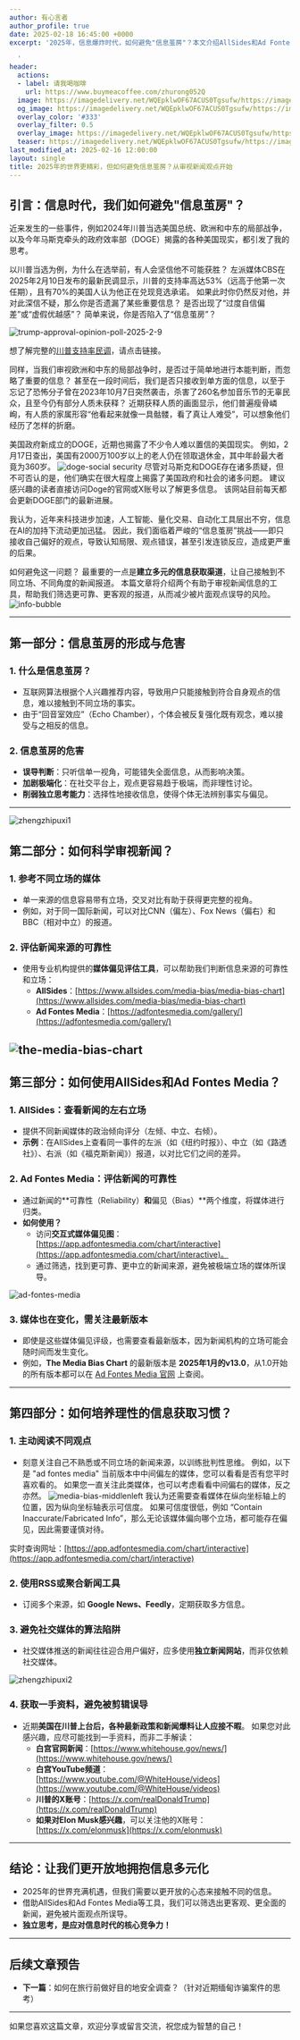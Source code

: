 ```yaml
---
author: 有心言者
author_profile: true
date: 2025-02-18 16:45:00 +0000
excerpt: '2025年，信息爆炸时代，如何避免"信息茧房"？本文介绍AllSides和Ad Fontes Media两大工具，帮你科学审视新闻，培养理性的信息获取习惯，拥抱信息多元化。

  '
header:
  actions:
  - label: 请我喝咖啡
    url: https://www.buymeacoffee.com/zhurong052Q
  image: https://imagedelivery.net/WQEpklwOF67ACUS0Tgsufw/https://imagedelivery.net/WQEpklwOF67ACUS0Tgsufw/9e7d0dc3-bcb6-4c67-1485-673ab6009000/public/public
  og_image: https://imagedelivery.net/WQEpklwOF67ACUS0Tgsufw/https://imagedelivery.net/WQEpklwOF67ACUS0Tgsufw/9e7d0dc3-bcb6-4c67-1485-673ab6009000/public/public
  overlay_color: '#333'
  overlay_filter: 0.5
  overlay_image: https://imagedelivery.net/WQEpklwOF67ACUS0Tgsufw/https://imagedelivery.net/WQEpklwOF67ACUS0Tgsufw/9e7d0dc3-bcb6-4c67-1485-673ab6009000/public/public
  teaser: https://imagedelivery.net/WQEpklwOF67ACUS0Tgsufw/https://imagedelivery.net/WQEpklwOF67ACUS0Tgsufw/9e7d0dc3-bcb6-4c67-1485-673ab6009000/public/public
last_modified_at: 2025-02-16 12:00:00
layout: single
title: 2025年的世界更精彩，但如何避免信息茧房？从审视新闻观点开始
---
```


## **引言：信息时代，我们如何避免"信息茧房"？**

近来发生的一些事件，例如2024年川普当选美国总统、欧洲和中东的局部战争，以及今年马斯克牵头的政府效率部（DOGE）揭露的各种美国现实，都引发了我的思考。

以川普当选为例，为什么在选举前，有人会坚信他不可能获胜？ 左派媒体CBS在2025年2月10日发布的最新民调显示，川普的支持率高达53%（远高于他第一次任期），且有70%的美国人认为他正在兑现竞选承诺。 如果此时你仍然反对他，并对此深信不疑，那么你是否遗漏了某些重要信息？ 是否出现了“过度自信偏差”或“虚假优越感”？ 简单来说，你是否陷入了“信息茧房”？

![trump-approval-opinion-poll-2025-2-9](https://imagedelivery.net/WQEpklwOF67ACUS0Tgsufw/https://imagedelivery.net/WQEpklwOF67ACUS0Tgsufw/adcc8b07-3afc-4be3-ea73-9a934fa69000/public/public)

想了解完整的[川普支持率民调](https://www.cbsnews.com/news/trump-approval-opinion-poll-2025-2-9/)，请点击链接。

同样，当我们审视欧洲和中东的局部战争时，是否过于简单地进行本能判断，而忽略了重要的信息？ 甚至在一段时间后，我们是否只接收到单方面的信息，以至于忘记了恐怖分子曾在2023年10月7日突然袭击，杀害了260名参加音乐节的无辜民众，且至今仍有部分人质未获释？ 近期获释人质的画面显示，他们普遍瘦骨嶙峋，有人质的家属形容“他看起来就像一具骷髅，看了真让人难受”，可以想象他们经历了怎样的折磨。

美国政府新成立的DOGE，近期也揭露了不少令人难以置信的美国现实。 例如，2月17日查出，美国有2000万100岁以上的老人仍在领取退休金，其中年龄最大者竟为360岁。
![doge-social security](/assets/images/posts/2025/02/doge-social-security.png)
尽管对马斯克和DOGE存在诸多质疑，但不可否认的是，他们确实在很大程度上揭露了美国政府和社会的诸多问题。 建议感兴趣的读者直接访问Doge的官网或X账号以了解更多信息。 该网站目前每天都会更新DOGE部门的最新进展。

我认为，近年来科技进步加速，人工智能、量化交易、自动化工具层出不穷，信息在AI的加持下流动更加迅猛。 因此，我们面临着严峻的“信息茧房”挑战——即只接收自己偏好的观点，导致认知局限、观点错误，甚至引发连锁反应，造成更严重的后果。

如何避免这一问题？ 最重要的一点是**建立多元的信息获取渠道**，让自己接触到不同立场、不同角度的新闻报道。 本篇文章将介绍两个有助于审视新闻信息的工具，帮助我们筛选更可靠、更客观的报道，从而减少被片面观点误导的风险。
![info-bubble](/assets/images/posts/2025/02/xinxijianfang2.jpg)
<!-- more -->

---

## **第一部分：信息茧房的形成与危害**
### **1. 什么是信息茧房？**
- 互联网算法根据个人兴趣推荐内容，导致用户只能接触到符合自身观点的信息，难以接触到不同立场的事实。
- 由于“回音室效应”（Echo Chamber），个体会被反复强化既有观念，难以接受与之相反的信息。

### **2. 信息茧房的危害**
- **误导判断**：只听信单一视角，可能错失全面信息，从而影响决策。
- **加剧极端化**：在社交平台上，观点更容易趋于极端，而非理性讨论。
- **削弱独立思考能力**：选择性地接收信息，使得个体无法辨别事实与偏见。

---
![zhengzhipuxi1](/assets/images/posts/2025/02/zhengzhipuxi1.webp)

## **第二部分：如何科学审视新闻？**
### **1. 参考不同立场的媒体**
- 单一来源的信息容易带有立场，交叉对比有助于获得更完整的视角。
- 例如，对于同一国际新闻，可以对比CNN（偏左）、Fox News（偏右）和BBC（相对中立）的报道。

### **2. 评估新闻来源的可靠性**
- 使用专业机构提供的**媒体偏见评估工具**，可以帮助我们判断信息来源的可靠性和立场：
  - **AllSides**：[https://www.allsides.com/media-bias/media-bias-chart](https://www.allsides.com/media-bias/media-bias-chart)
  - **Ad Fontes Media**：[https://adfontesmedia.com/gallery/](https://adfontesmedia.com/gallery/)

![the-media-bias-chart](/assets/images/posts/2025/02/the-media-bias-chart-13.png)
---

## **第三部分：如何使用AllSides和Ad Fontes Media？**
### **1. AllSides：查看新闻的左右立场**
- 提供不同新闻媒体的政治倾向评分（左倾、中立、右倾）。
- **示例**：在AllSides上查看同一事件的左派（如《纽约时报》）、中立（如《路透社》）、右派（如《福克斯新闻》）报道，以对比它们之间的差异。

### **2. Ad Fontes Media：评估新闻的可靠性**
- 通过新闻的**可靠性（Reliability）**和**偏见（Bias）**两个维度，将媒体进行归类。
- **如何使用？**
  - 访问**交互式媒体偏见图**：[https://app.adfontesmedia.com/chart/interactive](https://app.adfontesmedia.com/chart/interactive)。
  - 通过筛选，找到更可靠、更中立的新闻来源，避免被极端立场的媒体所误导。

![ad-fontes-media](/assets/images/posts/2025/02/allsides-media-bias-chart-10.png)

### **3. 媒体也在变化，需关注最新版本**
- 即使是这些媒体偏见评级，也需要查看最新版本，因为新闻机构的立场可能会随时间而发生变化。
- 例如，**The Media Bias Chart** 的最新版本是 **2025年1月的v13.0**，从1.0开始的所有版本都可以在 [Ad Fontes Media 官网](https://adfontesmedia.com/gallery/) 上查阅。

---

## **第四部分：如何培养理性的信息获取习惯？**
### **1. 主动阅读不同观点**
- 刻意关注自己不熟悉或不同立场的新闻来源，以训练批判性思维。
例如，以下是 "ad fontes media" 当前版本中中间偏左的媒体，您可以看看是否有您平时喜欢看的。 如果您一直关注此类媒体，也可以考虑看看中间偏右的媒体，反之亦然。
![media-bias-middlenleft](/assets/images/posts/2025/02/media-bias-middlenleft.png)
我认为还需要查看媒体在纵向坐标轴上的位置，因为纵向坐标轴表示可信度。 如果可信度很低，例如 “Contain Inaccurate/Fabricated Info”，那么无论该媒体偏向哪个立场，都可能存在偏见，因此需要谨慎对待。

实时查询网址：[https://app.adfontesmedia.com/chart/interactive](https://app.adfontesmedia.com/chart/interactive)

### **2. 使用RSS或聚合新闻工具**
- 订阅多个来源，如 **Google News、Feedly**，定期获取多方信息。

### **3. 避免社交媒体的算法陷阱**
- 社交媒体推送的新闻往往迎合用户偏好，应多使用**独立新闻网站**，而非仅依赖社交媒体。

![zhengzhipuxi2](/assets/images/posts/2025/02/zhengzhipuxi2.webp)

### **4. 获取一手资料，避免被剪辑误导**
- 近期**美国在川普上台后，各种最新政策和新闻爆料让人应接不暇**。 如果您对此感兴趣，应尽可能找到一手资料，而非二手解读：
  - **白宫官网新闻**：[https://www.whitehouse.gov/news/](https://www.whitehouse.gov/news/)
  - **白宫YouTube频道**：[https://www.youtube.com/@WhiteHouse/videos](https://www.youtube.com/@WhiteHouse/videos)
  - **川普的X账号**：[https://x.com/realDonaldTrump](https://x.com/realDonaldTrump)
  - **如果对Elon Musk感兴趣**，可以关注他的X账号：[https://x.com/elonmusk](https://x.com/elonmusk)

---

## **结论：让我们更开放地拥抱信息多元化**
- 2025年的世界充满机遇，但我们需要以更开放的心态来接触不同的信息。
- 借助AllSides和Ad Fontes Media等工具，我们可以筛选出更客观、更全面的新闻，避免被片面观点所误导。
- **独立思考，是应对信息时代的核心竞争力！**

---

## **后续文章预告**
- **下一篇**：如何在旅行前做好目的地安全调查？（针对近期缅甸诈骗案件的思考）

---

如果您喜欢这篇文章，欢迎分享或留言交流，祝您成为智慧的自己！